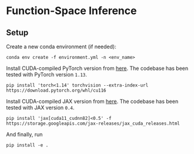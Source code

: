 # Function-Space Inference

## Setup

Create a new conda environment (if needed):
```
conda env create -f environment.yml -n <env_name>
```

Install CUDA-compiled PyTorch version from [here](https://pytorch.org). The codebase
has been tested with PyTorch version `1.13`.
```shell
pip install 'torch<1.14' torchvision --extra-index-url https://download.pytorch.org/whl/cu116
```

Install CUDA-compiled JAX version from [here](https://github.com/google/jax#installation). The
codebase has been tested with JAX version `0.4`.
```shell
pip install 'jax[cuda11_cudnn82]<0.5' -f https://storage.googleapis.com/jax-releases/jax_cuda_releases.html
```

And finally, run
```
pip install -e .
```
